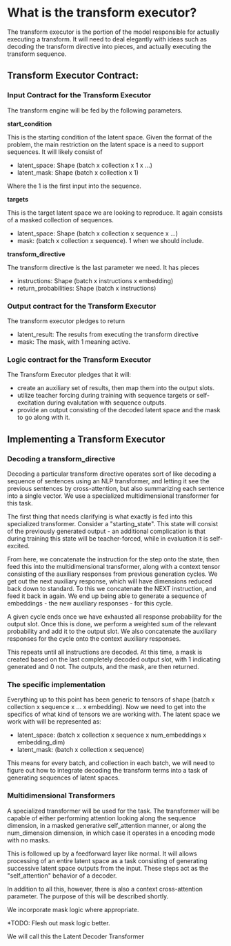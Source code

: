 # What is the transform executor?

The transform executor is the portion of the model responsible for actually executing a transform. It will
need to deal elegantly with ideas such as decoding the transform directive into pieces,
and actually executing the transform sequence.

## Transform Executor Contract:

### Input Contract for the Transform Executor

The transform engine will be fed by the following parameters. 

**start_condition**

This is the starting condition of the latent space. Given the format of the problem,
the main restriction on the latent space is a need to support sequences. It will likely
consist of

* latent_space: Shape (batch x collection x 1 x  ...)
* latent_mask: Shape (batch x collection x 1)

Where the 1 is the first input into the sequence. 

**targets**

This is the target latent space we are looking to reproduce. It again consists of a 
masked collection of sequences. 

* latent_space: Shape (batch x collection x sequence x ...)
* mask: (batch x collection x sequence). 1 when we should include.

**transform_directive**

The transform directive is the last parameter we need. It has pieces

* instructions: Shape (batch x instructions x embedding)
* return_probabilities: Shape (batch x instructions)

### Output contract for the Transform Executor

The transform executor pledges to return

* latent_result: The results from executing the transform directive
* mask: The mask, with 1 meaning active. 

### Logic contract for the Transform Executor

The Transform Executor pledges that it will:

* create an auxiliary set of results, then map them into the output slots.
* utilize teacher forcing during training with sequence targets or self-excitation during 
  evalutation with sequence outputs.
* provide an output consisting of the decoded latent space and the mask to go along with it.

## Implementing a Transform Executor

### Decoding a transform_directive

Decoding a particular transform directive operates sort of like decoding a sequence of sentences
using an NLP transformer, and letting it see the previous sentences by cross-attention, but also summarizing
each sentence into a single vector. We use a specialized multidimensional transformer for this task.

The first thing that needs clarifying is what exactly is fed into this specialized transformer. Consider
a "starting_state". This state will consist of the previously generated output - an additional complication
is that during training this state will be teacher-forced, while in evaluation it is self-excited. 

From here, we concatenate the instruction for the step onto the state, then feed this into the multidimensional 
transformer,  along with a context tensor consisting of the auxiliary responses from previous generation cycles.
We get out the next auxiliary response, which will have dimensions reduced back down to standard. To this
we concatenate the NEXT instruction, and feed it back in again. We end up being able to generate a sequence
of embeddings - the new auxiliary responses - for this cycle. 

A given cycle ends once we have exhausted all response probability for the output slot. Once this is done,
we perform a weighted sum of the relevant probability and add it to the output slot. We also concatenate
the auxiliary responses for the cycle onto the context auxiliary responses. 

This repeats until all instructions are decoded. At this time, a mask is created based on the last
completely decoded output slot, with 1 indicating generated and 0 not. The outputs, and the mask,
are then returned.

### The specific implementation

Everything up to this point has been generic to tensors of shape 
(batch x collection x sequence x ... x embedding). Now we need to get into the specifics
of what kind of tensors we are working with. The latent space we work with
will be represented as:

* latent_space: (batch x collection x sequence x  num_embeddings x embedding_dim)
* latent_mask: (batch x collection x sequence)

This means for every batch, and collection in each batch, we will need to figure out
how to integrate decoding the transform terms into a task of generating sequences of 
latent spaces.

### Multidimensional Transformers

A specialized transformer will be used for the task. The transformer will be 
capable of either performing attention looking along the sequence dimension,
in a masked generative self_attention manner, or along the num_dimension dimension, in
which case it operates in a encoding mode with no masks. 

This is followed up by a feedforward layer like normal. It will allows processing of
an entire latent space as a task consisting of generating successive latent space outputs
from the input. These steps act as the "self_attention" behavior of a decoder.

In addition to all this, however, there is also a context cross-attention parameter.
The purpose of this will be described shortly.

We incorporate mask logic where appropriate. 

*TODO: Flesh out mask logic better.

We will call this the Latent Decoder Transformer
